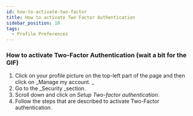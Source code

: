 ```yaml
---
id: how-to-activate-two-factor
title: How to activate Two Factor Authentication
sidebar_position: 10
tags:
  - Profile Preferences
---
```


### **How to activate Two-Factor Authentication (wait a bit for the GIF)**



1. Click on your profile picture on the top-left part of the page and then click on _Manage my account. _
2. Go to the _Security _section.
3. Scroll down and click on _Setup Two-factor authentication_.
4. Follow the steps that are described to activate Two-Factor authentication.
